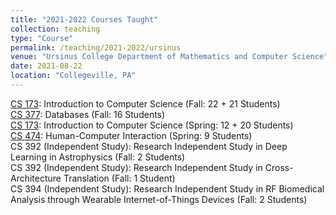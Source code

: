 ```yaml
---
title: "2021-2022 Courses Taught"
collection: teaching
type: "Course"
permalink: /teaching/2021-2022/ursinus
venue: "Ursinus College Department of Mathematics and Computer Science"
date: 2021-08-22
location: "Collegeville, PA"
---
```


[CS 173](/Ursinus-CS173-Fall2021): Introduction to Computer Science (Fall: 22 + 21 Students)  
[CS 377](/Ursinus-CS377-Fall2021): Databases (Fall: 16 Students)  
[CS 173](/Ursinus-CS173-Spring2022): Introduction to Computer Science (Spring: 12 + 20 Students)  
[CS 474](/Ursinus-CS474-Spring2022): Human-Computer Interaction (Spring: 9 Students)  
CS 392 (Independent Study): Research Independent Study in Deep Learning in Astrophysics (Fall: 2 Students)  
CS 392 (Independent Study): Research Independent Study in Cross-Architecture Translation (Fall: 1 Student)  
CS 394 (Independent Study): Research Independent Study in RF Biomedical Analysis through Wearable Internet-of-Things Devices (Fall: 2 Students)  